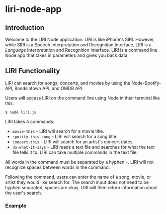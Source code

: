 # liri-node-app

## Introduction

Welcome to the LIRI Node application. LIRI is like iPhone's SIRI. However, while SIRI is a Speech Interpretation and Recognition Interface, LIRI is a _Language_ Interpretation and Recognition Interface. LIRI is a command line Node app that takes in parameters and gives you back data. 

## LIRI Functionality

LIRI can search for songs, concerts, and movies by using the Node-Spotify-API, Bandsintown API, and OMDB API. 

Users will access LIRI on the command line using Node in their terminal like this:

`$ node liri.js`

LIRI takes 4 commands:

* `movie-this` - LIRI will search for a movie title.
* `spotify-this-song` - LIRI will search for a song title.
* `concert-this` - LIRI will search for an artist's concert dates.
* `do-what-it-says` - LIRI reads a text file and searches for what the text file tells it to. LIRI can take multiple commands in the text file.

All words in the command must be separated by a hyphen `-`. LIRI will not recognize spaces between words in the command.

Following the command, users can enter the name of a song, movie, or artist they would like search for. The search input does not need to be hyphen separated, spaces are okay. LIRI will then return information about the user's search.

### Example
